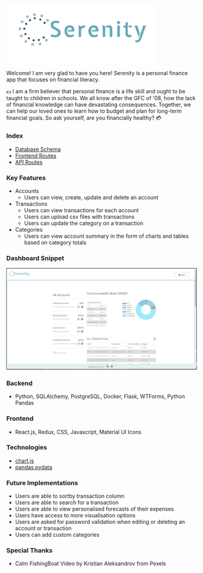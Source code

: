 <img src="https://github.com/Skulllady/serenity/blob/main/react-app/src/images/logo/logo_transparent.png" alt="drawing" width="400px"/>

Welcome! I am very glad to have you here!
Serenity is a personal finance app that focuses on financial literacy.

💵 I am a firm believer that personal finance is a life skill and ought to be taught to children in schools. We all know after the GFC of '08, how the lack of financial knowledge can have devastating consequences.
Together, we can help our loved ones to learn how to budget and plan for long-term financial goals.
So ask yourself, are you financially healthy? 💳

### Index
* [Database Schema](https://github.com/Skulllady/serenity/wiki/Database-Schema)
* [Frontend Routes](https://github.com/Skulllady/serenity/wiki/Front-End-Routes)
* [API Routes](https://github.com/Skulllady/serenity/wiki/API_Routes)


### Key Features
* Accounts
    - Users can view, create, update and delete an account
* Transactions
    - Users can view transactions for each account
    - Users can upload csv files with transactions
    - Users can update the category on a transaction
* Categories
    - Users can view account summary in the form of charts and tables based on category totals

### Dashboard Snippet
![Dashboard](https://github.com/Skulllady/serenity/blob/main/react-app/src/images/dashboard/dashboard.PNG)

### Backend
 - Python, SQLAlchemy, PostgreSQL, Docker, Flask, WTForms, Python Pandas

### Frontend
  - React.js, Redux, CSS, Javascript, Material UI Icons

### Technologies
- [chart.js](https://www.chartjs.org/)
- [pandas.pydata](https://pandas.pydata.org/pandas-docs/stable/index.html)

### Future Implementations
  - Users are able to sortby transaction column
  - Users are able to search for a transaction
  - Users are able to view personalised forecasts of their expenses
  - Users have access to more visualisation options
  - Users are asked for password validation when editing or deleting an account or transaction
  - Users can add custom categories

### Special Thanks
- Calm FishingBoat Video by Kristian Aleksandrov from Pexels
